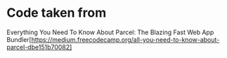 # Code taken from

Everything You Need To Know About Parcel: The Blazing Fast Web App Bundler[https://medium.freecodecamp.org/all-you-need-to-know-about-parcel-dbe151b70082]
